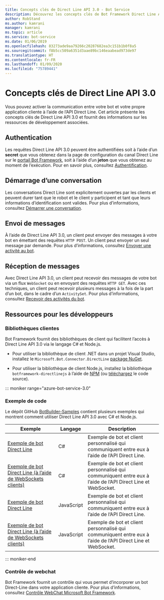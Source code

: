 ```yaml
---
title: Concepts clés de Direct Line API 3.0 - Bot Service
description: Découvrez les concepts clés de Bot Framework Direct Line API 3.0.
author: RobStand
ms.author: kamrani
manager: kamrani
ms.topic: article
ms.service: bot-service
ms.date: 01/06/2019
ms.openlocfilehash: 83273ade9aa79266c20287682ea3c151b1b0f8a5
ms.sourcegitcommit: f8b5cc509a6351d3aae89bc146eaabead973de97
ms.translationtype: HT
ms.contentlocale: fr-FR
ms.lasthandoff: 01/09/2020
ms.locfileid: "75789441"
---
```

# <a name="key-concepts-in-direct-line-api-30"></a>Concepts clés de Direct Line API 3.0

Vous pouvez activer la communication entre votre bot et votre propre application cliente à l’aide de l’API Direct Line. Cet article présente les concepts clés de Direct Line API 3.0 et fournit des informations sur les ressources de développement associées.

## <a name="authentication"></a>Authentication

Les requêtes Direct Line API 3.0 peuvent être authentifiées soit à l’aide d’un **secret** que vous obtenez dans la page de configuration du canal Direct Line sur le <a href="https://dev.botframework.com/" target="_blank">portail Bot Framework</a>, soit à l’aide d’un **jeton** que vous obtenez au moment de l’exécution. Pour en savoir plus, consultez [Authentification](bot-framework-rest-direct-line-3-0-authentication.md).

## <a name="starting-a-conversation"></a>Démarrage d’une conversation

Les conversations Direct Line sont explicitement ouvertes par les clients et peuvent durer tant que le robot et le client y participent et tant que leurs informations d’identification sont valides. Pour plus d’informations, consultez [Démarrer une conversation](bot-framework-rest-direct-line-3-0-start-conversation.md).

## <a name="sending-messages"></a>Envoi de messages

À l’aide de Direct Line API 3.0, un client peut envoyer des messages à votre bot en émettant des requêtes `HTTP POST`. Un client peut envoyer un seul message par demande. Pour plus d’informations, consultez [Envoyer une activité au bot](bot-framework-rest-direct-line-3-0-send-activity.md).

## <a name="receiving-messages"></a>Réception de messages

Avec Direct Line API 3.0, un client peut recevoir des messages de votre bot via un flux `WebSocket` ou en envoyant des requêtes `HTTP GET`. Avec ces techniques, un client peut recevoir plusieurs messages à la fois de la part d’un bot, dans le cadre d’un `ActivitySet`. Pour plus d’informations, consultez [Recevoir des activités du bot](bot-framework-rest-direct-line-3-0-receive-activities.md).

## <a name="developer-resources"></a>Ressources pour les développeurs

### <a name="client-libraries"></a>Bibliothèques clientes

Bot Framework fournit des bibliothèques de client qui facilitent l’accès à Direct Line API 3.0 via le langage C# et Node.js. 

- Pour utiliser la bibliothèque de client .NET dans un projet Visual Studio, installez le `Microsoft.Bot.Connector.DirectLine` <a href="https://www.nuget.org/packages/Microsoft.Bot.Connector.DirectLine" target="_blank">package NuGet</a>. 

- Pour utiliser la bibliothèque de client Node.js, installez la bibliothèque `botframework-directlinejs` à l’aide de <a href="https://www.npmjs.com/package/botframework-directlinejs" target="_blank">NPM</a> (ou <a href="https://github.com/Microsoft/BotFramework-DirectLineJS" target="_blank">téléchargez</a> le code source).

::: moniker range="azure-bot-service-3.0"

### <a name="sample-code"></a>Exemple de code

Le dépôt GitHub <a href="https://github.com/Microsoft/BotBuilder-Samples/tree/v3-sdk-samples" target="_blank">BotBuilder-Samples</a> contient plusieurs exemples qui montrent comment utiliser Direct Line API 3.0 avec C# et Node.js.

| Exemple | Langage | Description |
|----|----|----|
| <a href="https://github.com/Microsoft/BotBuilder-Samples/tree/v3-sdk-samples/CSharp/core-DirectLine" target="_blank">Exemple de bot Direct Line</a> | C# | Exemple de bot et client personnalisé qui communiquent entre eux à l’aide de l’API Direct Line. |
| <a href="https://github.com/Microsoft/BotBuilder-Samples/tree/v3-sdk-samples/CSharp/core-DirectLineWebSockets" target="_blank">Exemple de bot Direct Line (à l’aide de WebSockets clients)</a> | C# | Exemple de bot et client personnalisé qui communiquent entre eux à l’aide de l’API Direct Line et WebSocket. |
| <a href="https://github.com/Microsoft/BotBuilder-Samples/tree/v3-sdk-samples/Node/core-DirectLine" target="_blank">Exemple de bot Direct Line</a> | JavaScript | Exemple de bot et client personnalisé qui communiquent entre eux à l’aide de l’API Direct Line. |
| <a href="https://github.com/Microsoft/BotBuilder-Samples/tree/v3-sdk-samples/Node/core-DirectLineWebSockets" target="_blank">Exemple de bot Direct Line (à l’aide de WebSockets clients)</a> | JavaScript | Exemple de bot et client personnalisé qui communiquent entre eux à l’aide de l’API Direct Line et WebSocket. |

::: moniker-end

### <a name="web-chat-control"></a>Contrôle de webchat 

Bot Framework fournit un contrôle qui vous permet d’incorporer un bot Direct-Line dans votre application cliente. Pour plus d’informations, consultez <a href="https://github.com/Microsoft/BotFramework-WebChat" target="_blank">Contrôle WebChat Microsoft Bot Framework</a>.
